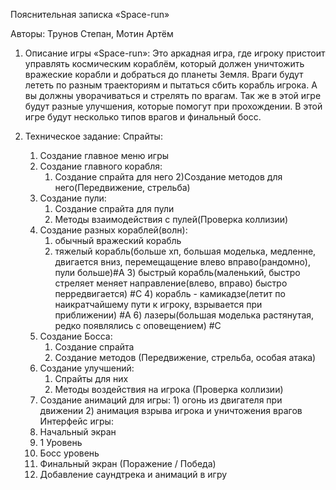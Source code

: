 Пояснительная записка
«Space-run»

Авторы: Трунов Степан, Мотин Артём

1. Описание игры «Space-run»:
Это аркадная игра, где игроку пристоит управлять космическим кораблём, который должен уничтожить вражеские корабли и добраться до планеты Земля. Враги будут лететь по разным траекториям и пытаться сбить корабль игрока. А вы должны уворачиваться и стрелять по врагам. Так же в этой игре будут разные улучшения, которые помогут при прохождении. В этой игре будут несколько типов врагов и финальный босс.

2. Техническое задание:
Спрайты:
	1. Создание главное меню игры
	2. Создание главного корабля:
		1) Создание спрайта для него
		2)Создание методов для него(Передвижение, стрельба)
	3. Создание пули:
		1) Создание спрайта для пули
		2) Методы взаимодействия с пулей(Проверка коллизии)
	4. Создание разных кораблей(волн):
		1) обычный вражеский корабль
  		2) тяжелый корабль(больше хп, большая моделька, медленне, двигается вниз, перемещащение влево вправо(рандомно), пули больше)#А
    		3) быстрый корабль(маленький, быстро стреляет меняет направление(влево, вправо) быстро перредвигается)  #С
      		4) корабль - камикадзе(летит по наикратчайшему пути к игроку, взрывается при приближении) #А
    		6) лазеры(большая моделька растянутая, редко появлялись с оповещением) #С
	5. Создание Босса:
		1) Создание спрайта
		2) Создание методов (Передвижение, стрельба, особая атака)
	6. Создание улучшений:
		1) Спрайты для них 
		2) Методы воздействия на игрока (Проверка коллизии)
	7. Создание анимаций для игры:
    		1) огонь из двигателя при движении
    		2) анимация взрыва игрока и уничтожения врагов
Интерфейс игры:
	1. Начальный экран
	2. 1 Уровень
	3. Босс уровень
	4. Финальный экран (Поражение / Победа)
	5. Добавление саундтрека и анимаций в игру

